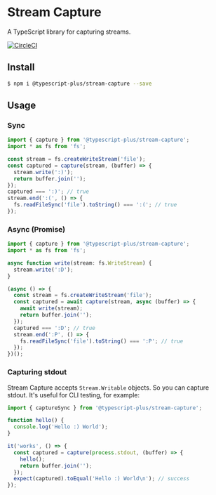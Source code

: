 # Stream Capture

A TypeScript library for capturing streams.

[![CircleCI](https://circleci.com/gh/typescript-plus/stream-capture.svg?style=svg)](https://circleci.com/gh/typescript-plus/stream-capture)

## Install

```bash
$ npm i @typescript-plus/stream-capture --save
```

## Usage

### Sync

```ts
import { capture } from '@typescript-plus/stream-capture';
import * as fs from 'fs';

const stream = fs.createWriteStream('file');
const captured = capture(stream, (buffer) => {
  stream.write(':)');
  return buffer.join('');
});
captured === ':)'; // true
stream.end(':(', () => {
  fs.readFileSync('file').toString() === ':('; // true
});
```

### Async (Promise)

```ts
import { capture } from '@typescript-plus/stream-capture';
import * as fs from 'fs';

async function write(stream: fs.WriteStream) {
  stream.write(':D');
}

(async () => {
  const stream = fs.createWriteStream('file');
  const captured = await capture(stream, async (buffer) => {
    await write(stream);
    return buffer.join('');
  });
  captured === ':D'; // true
  stream.end(':P', () => {
    fs.readFileSync('file').toString() === ':P'; // true
  });
})();
```

### Capturing stdout

Stream Capture accepts `Stream.Writable` objects. So you can capture stdout. It's useful for CLI testing, for example:

```ts
import { captureSync } from '@typescript-plus/stream-capture';

function hello() {
  console.log('Hello :) World');
}

it('works', () => {
  const captured = capture(process.stdout, (buffer) => {
    hello();
    return buffer.join('');
  });
  expect(captured).toEqual('Hello :) World\n'); // success
});
```

